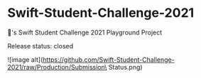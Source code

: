 # Swift-Student-Challenge-2021
's Swift Student Challenge 2021 Playground Project

Release status: closed

![image alt](https://github.com/Swift-Student-Challenge-2021/raw/Production/Submission\ Status.png)
